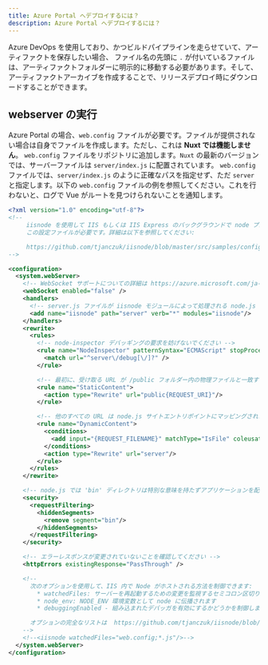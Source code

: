 ```yaml
---
title: Azure Portal へデプロイするには？
description: Azure Portal へデプロイするには？
---
```


Azure DevOps を使用しており、かつビルドパイプラインを走らせていて、アーティファクトを保存したい場合、 ファイル名の先頭に `.` が付いているファイルは、アーティファクトフォルダーに明示的に移動する必要があります。そして、アーティファクトアーカイブを作成することで、リリースデプロイ時にダウンロードすることができます。

## webserver の実行
Azure Portal の場合、`web.config` ファイルが必要です。ファイルが提供されない場合は自身でファイルを作成します。ただし、これは **Nuxt では機能しません**。
`web.config` ファイルをリポジトリに追加します。`Nuxt` の最新のバージョンでは、サーバーファイルは `server/index.js` に配置されています。 
`web.config` ファイルでは、`server/index.js` のように正確なパスを指定せず、ただ `server` と指定します。以下の `web.config` ファイルの例を参照してください。これを行わないと、ログで Vue がルートを見つけられないことを通知します。


```xml
<?xml version="1.0" encoding="utf-8"?>
<!--
     iisnode を使用して IIS もしくは IIS Express のバックグラウンドで node プロセスを使う場合、
     この設定ファイルが必要です。詳細は以下を参照してください:

     https://github.com/tjanczuk/iisnode/blob/master/src/samples/configuration/web.config
-->

<configuration>
  <system.webServer>
    <!-- WebSocket サポートについての詳細は https://azure.microsoft.com/ja-jp/blog/introduction-to-websockets-on-windows-azure-web-sites/ を参照してください -->
    <webSocket enabled="false" />
    <handlers>
      <!-- server.js ファイルが iisnode モジュールによって処理される node.js サイトであることを示します -->
      <add name="iisnode" path="server" verb="*" modules="iisnode"/>
    </handlers>
    <rewrite>
      <rules>
        <!-- node-inspector デバッギングの要求を妨げないでください -->
        <rule name="NodeInspector" patternSyntax="ECMAScript" stopProcessing="true">
          <match url="^server\/debug[\/]?" />
        </rule>

        <!-- 最初に、受け取る URL が /public フォルダー内の物理ファイルと一致するかどうかを検討します -->
        <rule name="StaticContent">
          <action type="Rewrite" url="public{REQUEST_URI}"/>
        </rule>

        <!-- 他のすべての URL は node.js サイトエントリポイントにマッピングされます -->
        <rule name="DynamicContent">
          <conditions>
            <add input="{REQUEST_FILENAME}" matchType="IsFile" coleusate="True"/>
          </conditions>
          <action type="Rewrite" url="server"/>
        </rule>
      </rules>
    </rewrite>

    <!-- node.js では 'bin' ディレクトリは特別な意味を持たずアプリケーションを配置することができます -->
    <security>
      <requestFiltering>
        <hiddenSegments>
          <remove segment="bin"/>
        </hiddenSegments>
      </requestFiltering>
    </security>

    <!-- エラーレスポンスが変更されていないことを確認してください -->
    <httpErrors existingResponse="PassThrough" />

    <!--
      次のオプションを使用して、IIS 内で Node がホストされる方法を制御できます:
        * watchedFiles: サーバーを再起動するための変更を監視するセミコロン区切りのリストになったファイル
        * node_env: NODE_ENV 環境変数として node に伝播されます
        * debuggingEnabled - 組み込まれたデバッガを有効にするかどうかを制御します

      オプションの完全なリストは  https://github.com/tjanczuk/iisnode/blob/master/src/samples/configuration/web.config を参照してください
    -->
    <!--<iisnode watchedFiles="web.config;*.js"/>-->
  </system.webServer>
</configuration>
```

